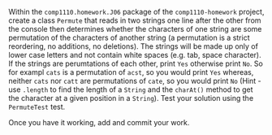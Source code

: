 Within the `comp1110.homework.J06` package of the `comp1110-homework` project,
create a class `Permute` that reads in two strings one line after the other from
the console then determines whether the characters of one string are some
permutation of the characters of another string (a permutation is a strict
reordering, no additions, no deletions). The strings will be made up only of
lower case letters and not contain white spaces (e.g. tab, space character). If
the strings are perumtations of each other, print `Yes` otherwise print `No`.
So for exampl `cats` is a permutation of `acst`, so you would print `Yes` whereas,
neither `cats` nor `catt` are permutations of `cate`, so you would print `No`
(Hint - use `.length` to find the length of a `String` and the `charAt()`
method to get the character at a given position in a `String`). Test your solution
using the `PermuteTest` test.

Once you have it working, add and commit your work.
